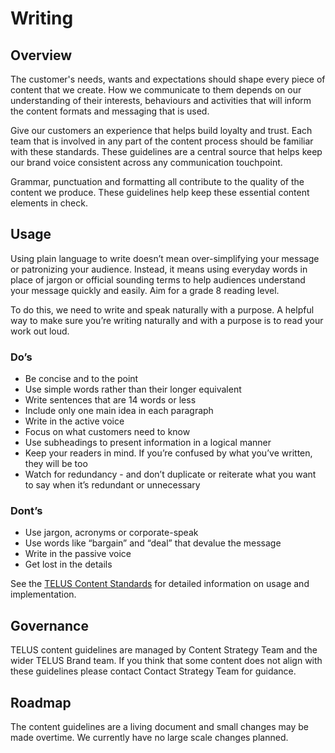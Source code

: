 # Writing

## Overview
The customer's needs, wants and expectations should shape every piece of content that we create. How we communicate to 
them depends on our understanding of their interests, behaviours and activities that will inform the content formats and 
messaging that is used.

Give our customers an experience that helps build loyalty and trust. Each team that is involved in any part of the content 
process should be familiar with these standards. These guidelines are a central source that helps keep our brand voice 
consistent across any communication touchpoint.

Grammar, punctuation and formatting all contribute to the quality of the content we produce. These guidelines help keep 
these essential content elements in check.


## Usage

Using plain language to write doesn’t mean over-simplifying your message or patronizing your audience. Instead, it means 
using everyday words in place of jargon or official sounding terms to help audiences understand your message quickly and 
easily. Aim for a grade 8 reading level.

To do this, we need to write and speak naturally with a purpose. A helpful way to make sure you’re writing naturally and 
with a purpose is to read your work out loud.

### Do’s

* Be concise and to the point
* Use simple words rather than their longer equivalent
* Write sentences that are 14 words or less
* Include only one main idea in each paragraph	
* Write in the active voice
* Focus on what customers need to know
* Use subheadings to present information in a logical manner
* Keep your readers in mind. If you’re confused by what you’ve written, they will be too
* Watch for redundancy - and don’t duplicate or reiterate what you want to say when it’s redundant or unnecessary

### Dont’s

* Use jargon, acronyms or corporate-speak
* Use words like “bargain” and “deal” that devalue the message
* Write in the passive voice
* Get lost in the details

See the [TELUS Content Standards](https://docs.google.com/a/telus.com/document/d/1hEAbRxEeKDwruhYKsNnF-788rZ_W10gyAO2-0IPM5uo/edit?usp=sharing) 
for detailed information on usage and implementation.


## Governance

TELUS content guidelines are managed by Content Strategy Team and the wider TELUS Brand team. If you think that some content 
does not align with these guidelines please contact Contact Strategy Team for guidance.


## Roadmap

The content guidelines are a living document and small changes may be made overtime. We currently have no large scale changes 
planned.

